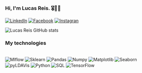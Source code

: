
### Hi, I'm Lucas Reis. 🎖️✌🏾

[![Linkedln](https://img.shields.io/badge/LinkedIn-0077B5?style=for-the-badge&logo=linkedin&logoColor=white
)](https://www.linkedin.com/in/lucas-corr%C3%AAa-dos-reis-3a7a35233/)
[![Facebook](https://img.shields.io/badge/Facebook-1877F2?style=for-the-badge&logo=facebook&logoColor=white
)](https://www.linkedin.com/in/lucas-corr%C3%AAa-dos-reis-3a7a35233/)
[![Instagran](https://img.shields.io/badge/Instagram-E4405F?style=for-the-badge&logo=instagram&logoColor=white
)](https://www.linkedin.com/in/lucas-corr%C3%AAa-dos-reis-3a7a35233/)

![Lucas Reis GitHub stats](https://github-readme-stats.vercel.app/api?username=Lucas28reis&show_icons=true&theme=tokyonight)

### My technologies

<div style="display: inline_block"><br/>
    <img align="center" alt="Mlflow"     src="https://img.shields.io/badge/MLflow-0194E2?style=for-the-badge&logo=mlflow&logoColor=white">
    <img align="center" alt="Sklearn"    src="https://img.shields.io/badge/Scikit_Learn-F7931E?style=for-the-badge&logo=scikit-learn&logoColor=white">
    <img align="center" alt="Pandas"     src="https://img.shields.io/badge/Pandas-150458?style=for-the-badge&logo=pandas&logoColor=white">
    <img align="center" alt="Numpy"      src="https://img.shields.io/badge/NumPy-013243?style=for-the-badge&logo=numpy&logoColor=white">
    <img align="center" alt="Matplotlib" src="https://img.shields.io/badge/Matplotlib-0769AD?style=for-the-badge&logo=matplotlib&logoColor=white">
    <img align="center" alt="Seaborn"    src="https://img.shields.io/badge/Seaborn-5A9?style=for-the-badge&logo=seaborn&logoColor=white">
    <img align="center" alt="pyLDAVis"   src="https://img.shields.io/badge/pyLDAVis-1D3557?style=for-the-badge&logoColor=white">
    <img align="center" alt="Python"     src="https://img.shields.io/badge/Python-14354C?style=for-the-badge&logo=python&logoColor=white">
    <img align="center" alt="SQL"        src="https://img.shields.io/badge/Flask-000000?style=for-the-badge&logo=flask&logoColor=white">
    <img align="center" alt="TensorFlow" src="https://img.shields.io/badge/TensorFlow-FF6F00?style=for-the-badge&logo=tensorflow&logoColor=white">
</div>

